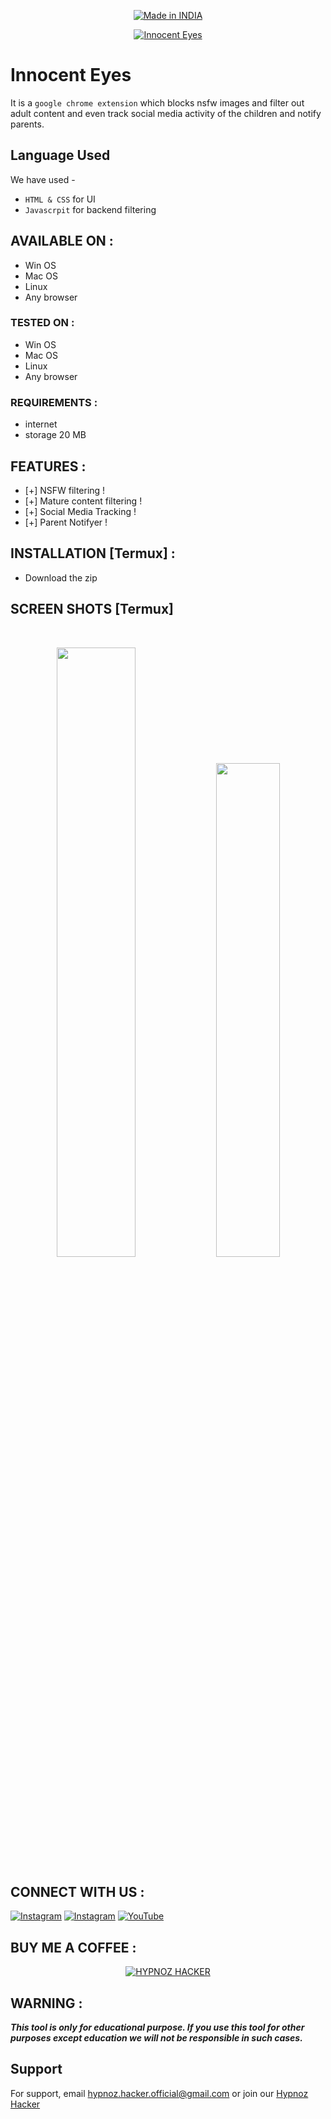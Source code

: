 <p align="center">
<a href="#"><img title="Made in INDIA" src="https://img.shields.io/badge/MADE%20IN-INDIA-SCRIPT?colorA=%23ff8100&colorB=%23017e40&colorC=%23ff0000&style=for-the-badge"></a>
</p>
<p align="center">
<p align="center">
<a href="https://payhip.com/coderedhacker"><img title="Innocent Eyes" src="https://media.discordapp.net/attachments/1036219455610552320/1140515971661049916/My_project-1.jpg?width=1440&height=480"></a>
</p>

# Innocent Eyes

It is a `google chrome extension` which blocks nsfw images and filter out adult content and even track social media activity of the children and notify parents.

## Language Used

We have used -
- `HTML & CSS` for UI
- `Javascrpit` for backend filtering

## AVAILABLE ON :

* Win OS
* Mac OS
* Linux
* Any browser

### TESTED ON :

* Win OS
* Mac OS
* Linux
* Any browser

### REQUIREMENTS :
* internet
* storage 20 MB

## FEATURES :
* [+] NSFW filtering !
* [+] Mature content filtering !
* [+] Social Media Tracking !
* [+] Parent Notifyer !

## INSTALLATION [Termux] :

* Download the zip

## SCREEN SHOTS [Termux]

<br>
<p align="center">
<img width="50%" src="https://media.discordapp.net/attachments/1036219455610552320/1140513108838846565/image.png"/>
<img width="45%" src="https://media.discordapp.net/attachments/1036219455610552320/1140513190153826367/image.png"/>
</p>

## CONNECT WITH US :

[![Instagram](https://img.shields.io/badge/INSTAGRAM-FOLLOW-red?style=for-the-badge&logo=instagram)](https://www.instagram.com/hypnoz.hacker)
[![Instagram](https://img.shields.io/badge/WEBSITE-VISIT-yellow?style=for-the-badge&logo=blogger)](https://payhip.com/coderedhacker)
<a href="https://youtube.com/@hypnoz.hacker"><img title="YouTube" src="https://img.shields.io/badge/Hypnoz.Hackers-red?style=for-the-badge&logo=Youtube"></a>

## BUY ME A COFFEE :

<p align="center">
<a href="https://www.buymeacoffee.com/hypnozhackp"><img title="HYPNOZ HACKER" src="https://camo.githubusercontent.com/ae8af018f80649f3d379eb23dbf59acceaffa24e/68747470733a2f2f6c69626572617061792e636f6d2f6173736574732f776964676574732f646f6e6174652e737667"></a>
</p>

## WARNING : 
***This tool is only for educational purpose. If you use this tool for other purposes except education we will not be responsible in such cases.***

## Support

For support, email hypnoz.hacker.official@gmail.com or join our [Hypnoz Hacker](https://youtube.com/@hypnoz.hacker)
